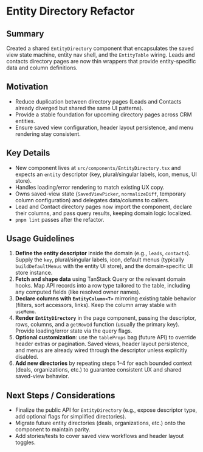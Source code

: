 # Entity Directory Refactor

## Summary

Created a shared `EntityDirectory` component that encapsulates the saved view state machine, entity nav shell, and the `EntityTable` wiring. Leads and contacts directory pages are now thin wrappers that provide entity-specific data and column definitions.

## Motivation

- Reduce duplication between directory pages (Leads and Contacts already diverged but shared the same UI patterns).
- Provide a stable foundation for upcoming directory pages across CRM entities.
- Ensure saved view configuration, header layout persistence, and menu rendering stay consistent.

## Key Details

- New component lives at `src/components/EntityDirectory.tsx` and expects an `entity` descriptor (key, plural/singular labels, icon, menus, UI store).
- Handles loading/error rendering to match existing UX copy.
- Owns saved-view state (`SavedViewPicker`, `normalizeDiff`, temporary column configuration) and delegates data/columns to callers.
- Lead and Contact directory pages now import the component, declare their columns, and pass query results, keeping domain logic localized.
- `pnpm lint` passes after the refactor.

## Usage Guidelines

1. **Define the entity descriptor** inside the domain (e.g., `leads`, `contacts`). Supply the `key`, plural/singular labels, icon, default menus (typically `buildDefaultMenus` with the entity UI store), and the domain-specific UI store instance.
2. **Fetch and shape data** using TanStack Query or the relevant domain hooks. Map API records into a row type tailored to the table, including any computed fields (like resolved owner names).
3. **Declare columns with `EntityColumn<T>`** mirroring existing table behavior (filters, sort accessors, links). Keep the column array stable with `useMemo`.
4. **Render `EntityDirectory`** in the page component, passing the descriptor, rows, columns, and a `getRowId` function (usually the primary key). Provide loading/error state via the query flags.
5. **Optional customization**: use the `tableProps` bag (future API) to override header extras or pagination. Saved views, header layout persistence, and menus are already wired through the descriptor unless explicitly disabled.
6. **Add new directories** by repeating steps 1–4 for each bounded context (deals, organizations, etc.) to guarantee consistent UX and shared saved-view behavior.

## Next Steps / Considerations

- Finalize the public API for `EntityDirectory` (e.g., expose descriptor type, add optional flags for simplified directories).
- Migrate future entity directories (deals, organizations, etc.) onto the component to maintain parity.
- Add stories/tests to cover saved view workflows and header layout toggles.
